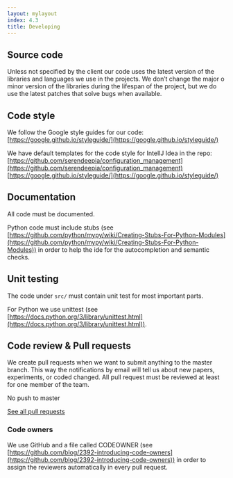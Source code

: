 ```yaml
---
layout: mylayout
index: 4.3
title: Developing
---
```


## Source code

Unless not specified by the client our code uses the latest version of the libraries and languages we use in the projects. We don’t change the major o minor version of the libraries during the lifespan of the project, but we do use the latest patches that solve bugs when available.

## Code style

We follow the Google style guides for our code: [https://google.github.io/styleguide/](https://google.github.io/styleguide/)

We have default templates for the code style for IntellJ Idea in the repo: [https://github.com/serendeepia/configuration_management](https://github.com/serendeepia/configuration_management) [https://google.github.io/styleguide/](https://google.github.io/styleguide/)

## Documentation

All code must be documented. 

Python code must include stubs (see [https://github.com/python/mypy/wiki/Creating-Stubs-For-Python-Modules](https://github.com/python/mypy/wiki/Creating-Stubs-For-Python-Modules)) in order to help the ide for the autocompletion and semantic checks.

## Unit testing

The code under `src/` must contain unit test for most important parts. 

For Python we use unittest (see [https://docs.python.org/3/library/unittest.html](https://docs.python.org/3/library/unittest.html)).

## Code review & Pull requests

We create pull requests when we want to submit anything to the master branch. This way the notifications by email will tell us about new papers, experiments, or coded changed. All pull request must be reviewed at least for one member of the team. 

No push to master

[See all pull requests](https://github.com/pulls?utf8=✓&q=is%3Aopen+is%3Apr+user%3Aserendeepia+archived%3Afalse+) 

### Code owners

We use GitHub and a file called CODEOWNER  (see [https://github.com/blog/2392-introducing-code-owners](https://github.com/blog/2392-introducing-code-owners)) in order to assign the reviewers automatically in every pull request.